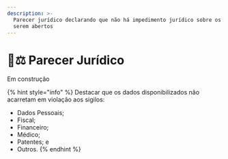 ```yaml
---
description: >-
  Parecer jurídico declarando que não há impedimento jurídico sobre os dados a
  serem abertos
---
```


# 🧑⚖ Parecer Jurídico

Em construção



{% hint style="info" %}
Destacar que os dados disponibilizados não acarretam em violação aos sigilos:

* Dados Pessoais;
* Fiscal;
* Financeiro;
* Médico;
* Patentes; e
* Outros.
{% endhint %}
